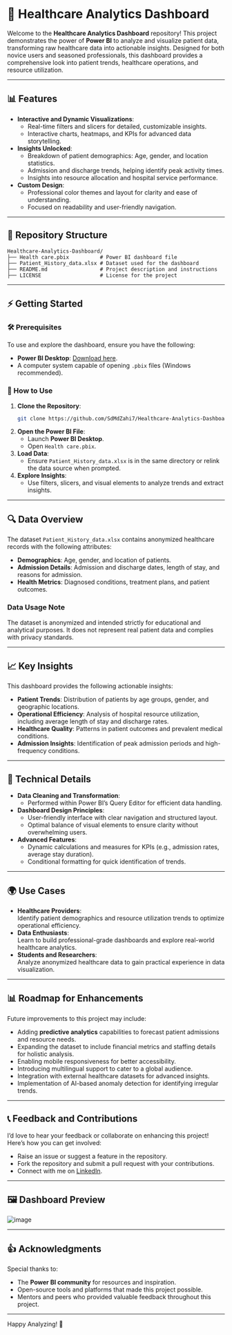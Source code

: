 
# 🌟 Healthcare Analytics Dashboard  

Welcome to the **Healthcare Analytics Dashboard** repository! This project demonstrates the power of **Power BI** to analyze and visualize patient data, transforming raw healthcare data into actionable insights. Designed for both novice users and seasoned professionals, this dashboard provides a comprehensive look into patient trends, healthcare operations, and resource utilization.

---

## 📊 Features  

- **Interactive and Dynamic Visualizations**:  
  - Real-time filters and slicers for detailed, customizable insights.  
  - Interactive charts, heatmaps, and KPIs for advanced data storytelling.  
- **Insights Unlocked**:  
  - Breakdown of patient demographics: Age, gender, and location statistics.  
  - Admission and discharge trends, helping identify peak activity times.  
  - Insights into resource allocation and hospital service performance.  
- **Custom Design**:  
  - Professional color themes and layout for clarity and ease of understanding.  
  - Focused on readability and user-friendly navigation.

---

## 📂 Repository Structure  

```
Healthcare-Analytics-Dashboard/  
├── Health care.pbix          # Power BI dashboard file  
├── Patient_History_data.xlsx # Dataset used for the dashboard  
├── README.md                 # Project description and instructions  
├── LICENSE                   # License for the project  
```

---

## ⚡ Getting Started  

### 🛠️ Prerequisites  

To use and explore the dashboard, ensure you have the following:
- **Power BI Desktop**: [Download here](https://powerbi.microsoft.com/desktop/).  
- A computer system capable of opening `.pbix` files (Windows recommended).  

### 🚀 How to Use  

1. **Clone the Repository**:  
   ```bash
   git clone https://github.com/SdMdZahi7/Healthcare-Analytics-Dashboard.git
   ```  
2. **Open the Power BI File**:  
   - Launch **Power BI Desktop**.  
   - Open `Health care.pbix`.  
3. **Load Data**:  
   - Ensure `Patient_History_data.xlsx` is in the same directory or relink the data source when prompted.  
4. **Explore Insights**:  
   - Use filters, slicers, and visual elements to analyze trends and extract insights.

---

## 🔍 Data Overview  

The dataset `Patient_History_data.xlsx` contains anonymized healthcare records with the following attributes:
- **Demographics**: Age, gender, and location of patients.  
- **Admission Details**: Admission and discharge dates, length of stay, and reasons for admission.  
- **Health Metrics**: Diagnosed conditions, treatment plans, and patient outcomes.  

### Data Usage Note  
The dataset is anonymized and intended strictly for educational and analytical purposes. It does not represent real patient data and complies with privacy standards.  

---

## 📈 Key Insights  

This dashboard provides the following actionable insights:
- **Patient Trends**: Distribution of patients by age groups, gender, and geographic locations.  
- **Operational Efficiency**: Analysis of hospital resource utilization, including average length of stay and discharge rates.  
- **Healthcare Quality**: Patterns in patient outcomes and prevalent medical conditions.  
- **Admission Insights**: Identification of peak admission periods and high-frequency conditions.  

---

## 🔧 Technical Details  

- **Data Cleaning and Transformation**:  
  - Performed within Power BI’s Query Editor for efficient data handling.  
- **Dashboard Design Principles**:  
  - User-friendly interface with clear navigation and structured layout.  
  - Optimal balance of visual elements to ensure clarity without overwhelming users.  
- **Advanced Features**:  
  - Dynamic calculations and measures for KPIs (e.g., admission rates, average stay duration).  
  - Conditional formatting for quick identification of trends.  

---

## 🌍 Use Cases  

- **Healthcare Providers**:  
  Identify patient demographics and resource utilization trends to optimize operational efficiency.  
- **Data Enthusiasts**:  
  Learn to build professional-grade dashboards and explore real-world healthcare analytics.  
- **Students and Researchers**:  
  Analyze anonymized healthcare data to gain practical experience in data visualization.  

---

## 📊 Roadmap for Enhancements  

Future improvements to this project may include:
- Adding **predictive analytics** capabilities to forecast patient admissions and resource needs.  
- Expanding the dataset to include financial metrics and staffing details for holistic analysis.  
- Enabling mobile responsiveness for better accessibility.  
- Introducing multilingual support to cater to a global audience.  
- Integration with external healthcare datasets for advanced insights.  
- Implementation of AI-based anomaly detection for identifying irregular trends.  

---

## 📞 Feedback and Contributions  

I’d love to hear your feedback or collaborate on enhancing this project! Here’s how you can get involved:
- Raise an issue or suggest a feature in the repository.
- Fork the repository and submit a pull request with your contributions.
- Connect with me on [LinkedIn](https://linkedin.com/in/syed-muhammed-zahi/).  

---

## 🖼️ Dashboard Preview  

![image](https://github.com/user-attachments/assets/b5e4ee69-ad57-47e1-8b57-ed956f3c249e)

---

## 👍 Acknowledgments  

Special thanks to:
- The **Power BI community** for resources and inspiration.
- Open-source tools and platforms that made this project possible.
- Mentors and peers who provided valuable feedback throughout this project.

---

Happy Analyzing! 🚀
